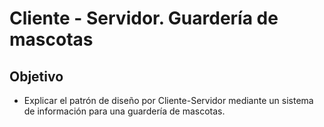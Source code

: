 # Cliente - Servidor. Guardería de mascotas

## Objetivo
- Explicar el patrón de diseño por Cliente-Servidor mediante un sistema de información para una guardería de mascotas.